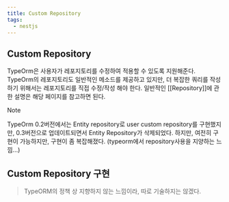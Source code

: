 ```yaml
---
title: Custom Repository
tags:
  - nestjs
---
```

## Custom Repository

TypeOrm은 사용자가 레포지토리를 수정하여 적용할 수 있도록 지원해준다. TypeOrm의 레포지토리도 일반적인 메소드를 제공하고 있지만, 더 복잡한 쿼리를 작성하기 위해서는 레포지토리를 직접 수정/작성 해야 한다. 일반적인 [[Repository]]에 관한 설명은 해당 페이지를 참고하면 된다.


>[!note]
>TypeOrm 0.2버전에서는 Entity repository로 user custom repository를 구현했지만, 0.3버전으로 업데이트되면서 Entity Repository가 삭제되었다. 하지만, 여전히 구현이 가능하지만, 구현이  좀 복잡해졌다. (typeorm에서 repository사용을 지양하는 느낌...)

## Custom Repository 구현

> TypeORM의 정책 상 지향하지 않는 느낌이라, 따로 기술하지는 않겠다.